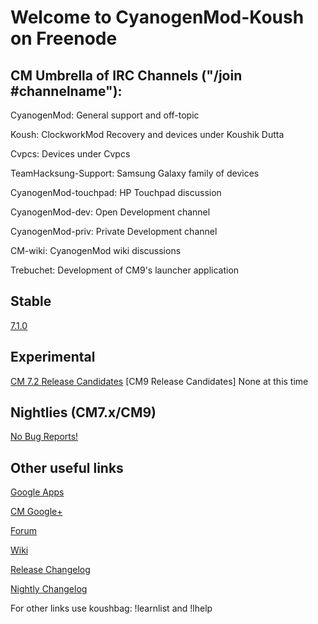 Welcome to CyanogenMod-Koush on Freenode
===========
CM Umbrella of IRC Channels ("/join #channelname"):
------------------
CyanogenMod: General support and off-topic

Koush: ClockworkMod Recovery and devices under Koushik Dutta 

Cvpcs: Devices under Cvpcs

TeamHacksung-Support: Samsung Galaxy family of devices

CyanogenMod-touchpad: HP Touchpad discussion

CyanogenMod-dev: Open Development channel

CyanogenMod-priv: Private Development channel

CM-wiki: CyanogenMod wiki discussions

Trebuchet: Development of CM9's launcher application

Stable
------------------
[7.1.0](http://get.cm/?type=stable)

Experimental
------------------
[CM 7.2 Release Candidates](http://get.cm/?type=RC)
[CM9 Release Candidates] None at this time

Nightlies (CM7.x/CM9)
------------------
[No Bug Reports!](http://get.cm/?type=nightly)

Other useful links
------------------

[Google Apps](http://goo-inside.me/gapps/latest)

[CM Google+](http://goo.gl/ZGzkR)

[Forum](http://goo.gl/WpNQ)

[Wiki](http://goo.gl/fUQ4)

[Release Changelog](http://goo.gl/8akU6)

[Nightly Changelog](http://cm-nightlies.appspot.com)

For other links use koushbag: !learnlist and !lhelp

